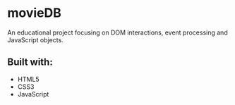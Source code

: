 # movieDB
An educational project focusing on DOM interactions, event processing and JavaScript objects. 

## Built with:
* HTML5
* CSS3
* JavaScript
